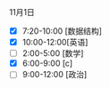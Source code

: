 11月1日  
- [x] 7:20-10:00 [数据结构]
- [x] 10:00-12:00[英语]
- [ ] 2:00-5:00 [数学]
- [x] 6:00-9:00 [c]
- [ ] 9:00-12:00 [政治]
